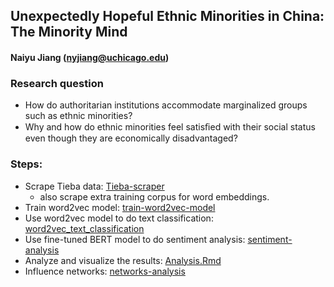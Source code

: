 ## Unexpectedly Hopeful Ethnic Minorities in China: The Minority Mind
#### Naiyu Jiang (nyjiang@uchicago.edu)

### Research question

* How do authoritarian institutions accommodate marginalized groups such as ethnic minorities?
* Why and how do ethnic minorities feel satisﬁed with their social status even though they are economically disadvantaged?

### Steps:
* Scrape Tieba data: [Tieba-scraper](https://github.com/NaiyuJ/computational-text-analysis/tree/main/ethnicity_China/Tieba-scraper)
  * also scrape extra training corpus for word embeddings.
* Train word2vec model: [train-word2vec-model](train-word2vec-model)
* Use word2vec model to do text classification: [word2vec_text_classification](https://github.com/NaiyuJ/computational-text-analysis/tree/main/ethnicity_China)
* Use fine-tuned BERT model to do sentiment analysis: [sentiment-analysis](https://github.com/NaiyuJ/computational-text-analysis/tree/main/ethnicity_China/sentiment-analysis)
* Analyze and visualize the results: [Analysis.Rmd](https://github.com/NaiyuJ/computational-text-analysis/blob/main/ethnicity_China/Analysis.Rmd)
* Influence networks: [networks-analysis](https://github.com/NaiyuJ/computational-text-analysis/tree/main/ethnicity_China/networks-analysis)

